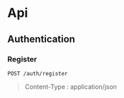 # Api

## Authentication
### Register
```http
POST /auth/register
```
> Content-Type : application/json

